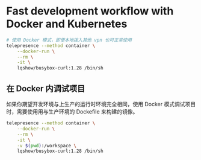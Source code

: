 
# Fast development workflow with Docker and Kubernetes

```bash
# 使用 Docker 模式，即便本地拨入其他 vpn 也可正常使用
telepresence --method container \
	--docker-run \
	--rm \
	-it \
	lqshow/busybox-curl:1.28 /bin/sh
```

## 在 Docker 内调试项目

如果你期望开发环境与上生产的运行时环境完全相同，使用 Docker 模式调试项目时，需要使用用与生产环境的 Dockefile 来构建的镜像。 

```bash
telepresence --method container \
	--docker-run \
	--rm \
	-it \
	-v $(pwd):/workspace \
	lqshow/busybox-curl:1.28 /bin/sh
```